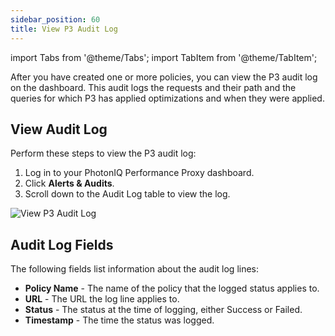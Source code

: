 ```yaml
---
sidebar_position: 60
title: View P3 Audit Log
---
```

import Tabs from '@theme/Tabs';
import TabItem from '@theme/TabItem';

After you have created one or more policies, you can view the P3 audit log on the dashboard. This audit logs the requests and their path and the queries for which P3 has applied optimizations and when they were applied.

## View Audit Log

Perform these steps to view the P3 audit log:

1. Log in to your PhotonIQ Performance Proxy dashboard.
2. Click **Alerts & Audits**.
3. Scroll down to the Audit Log table to view the log.

![View P3 Audit Log](/img/photoniq/p3/p3-view-audit-log.png)

## Audit Log Fields

The following fields list information about the audit log lines:

- **Policy Name** - The name of the policy that the logged status applies to.
- **URL** - The URL the log line applies to.
- **Status** - The status at the time of logging, either Success or Failed.
- **Timestamp** - The time the status was logged.
